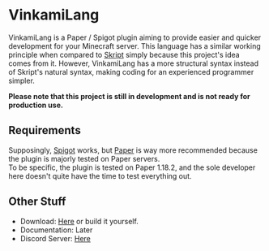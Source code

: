 # VinkamiLang

VinkamiLang is a Paper / Spigot plugin aiming to provide easier and quicker development for your Minecraft server. This language has a similar working principle when compared to [Skript] simply because this project's idea comes from it. However, VinkamiLang has a more structural syntax instead of Skript's natural syntax, making coding for an experienced programmer simpler.

**Please note that this project is still in development and is not ready for production use.**

## Requirements
Supposingly, [Spigot] works, but [Paper] is way more recommended because the plugin is majorly tested on Paper servers.  
To be specific, the plugin is tested on Paper 1.18.2, and the sole developer here doesn't quite have the time to test everything out.

## Other Stuff
* Download: [Here](https://github.com/vinkami/VinkamiLang/releases/) or build it yourself.
* Documentation: Later
* Discord Server: [Here][Discord]




[Skript]: https://github.com/SkriptLang/Skript
[Spigot]: https://www.spigotmc.org/
[Paper]: https://papermc.io/
[Discord]: https://discord.gg/DXK8vTQZTG